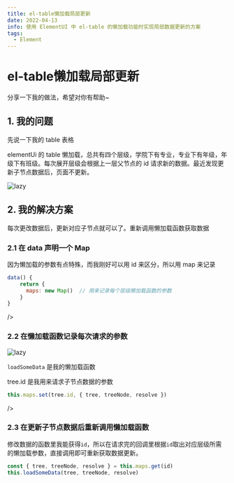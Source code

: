 ```yaml
---
title: el-table懒加载局部更新
date: 2022-04-13
info: 使用 ElementUI 中 el-table 的懒加载功能时实现局部数据更新的方案
tags:
  - Element
---
```


# el-table懒加载局部更新

分享一下我的做法，希望对你有帮助~

## 1. 我的问题

先说一下我的 table 表格

elementUi 的 table 懒加载，总共有四个层级，学院下有专业，专业下有年级，年级下有班级。每次展开层级会根据上一层父节点的 id 请求新的数据。最近发现更新子节点数据后，页面不更新。

![lazy](https://gitee.com/dai-guanhua/pic-go/raw/master/img/2022/el-table-lazy/el-table-lazy1.png)

## 2. 我的解决方案

每次更改数据后，更新对应子节点就可以了。重新调用懒加载函数获取数据

### 2.1 在 data 声明一个 Map

因为懒加载的参数有点特殊，而我刚好可以用 id 来区分，所以用 map 来记录

```js
data() {
    return {
      maps: new Map()  // 用来记录每个层级懒加载函数的参数
    }
}
```

/>

### 2.2 在懒加载函数记录每次请求的参数

![lazy](https://gitee.com/dai-guanhua/pic-go/raw/master/img/2022/el-table-lazy/el-table-lazy2.png)

`loadSomeData` 是我的懒加载函数

tree.id 是我用来请求子节点数据的参数

```js
this.maps.set(tree.id, { tree, treeNode, resolve })
```

/>

### 2.3 在更新子节点数据后重新调用懒加载函数

修改数据的函数里我能获得`id`，所以在请求完的回调里根据`id`取出对应层级所需的懒加载参数，直接调用即可重新获取数据更新。

```js
const { tree, treeNode, resolve } = this.maps.get(id)
this.loadSomeData(tree, treeNode, resolve)
```
